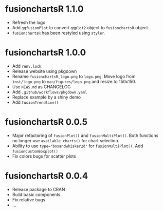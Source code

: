 # fusionchartsR 1.1.0

* Refresh the logo
* Add `ggfusionPlot` to convert `ggplot2` object to `fusionchartsR` object.
* `fusionchartsR` has been restyled using `styler`.

# fusionchartsR 1.0.0

* Add `renv.lock`
* Release website using pkgdown
* Rename `fusionchartsR_logo.png` to `logo.png`. Move logo from `inst/logo.png` to `man/figures/logo.png` and resize  to 150x150.
* Use `NEWS.md` as CHANGELOG
* Add `.github/workflows/pkgdown.yaml`
* Replace example by a shiny demo
* Add `fusionTrendline()`

# fusionchartsR 0.0.5

* Major refactoring of `fusionPlot()` and `fusionMultiPlot()`. Both functions no longer use `available_charts()` for chart selection.
* Ability to use `type="boxandwhisker2d"` for `fusionMultiPlot()`. Add `fusionCustomBoxplot()` 
* Fix colors bugs for scatter plots

# fusionchartsR 0.0.4

* Release package to CRAN
* Build basic components
* Fix relative bugs
* ...
